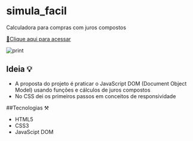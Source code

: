 # simula_facil
Calculadora para compras com juros compostos

[🔗Clique aqui para acessar](https://arthurmousinho.github.io/simula_facil/)

![print](https://user-images.githubusercontent.com/102264203/198856923-df56654c-be15-4376-b2f9-0fbd273de9cb.png)

## Ideia 💡

- A proposta do projeto é praticar o JavaScript DOM (Document Object Model) usando funções e cálculos de juros compostos 
- No CSS dei os primeiros passos em conceitos de responsividade 

##Tecnologias ⚒️
- HTML5
- CSS3
- JavaScipt DOM
